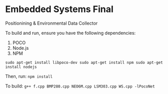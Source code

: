 # Embedded Systems Final
Positionining & Environmental Data Collector


To build and run, ensure you have the following dependencies:

1) POCO
2) Node.js
3) NPM


`
sudo apt-get install libpoco-dev
sudo apt-get install npm
sudo apt-get install nodejs
`

Then, run:
`npm install`

To build:
`g++ f.cpp BMP280.cpp NEO6M.cpp LSM303.cpp WS.cpp -lPocoNet`
